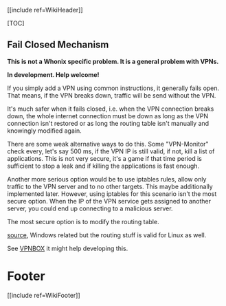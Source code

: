 [[include ref=WikiHeader]]

[TOC]

## Fail Closed Mechanism ##
**This is not a Whonix specific problem. It is a general problem with VPNs.**

**In development. Help welcome!**

If you simply add a VPN using common instructions, it generally fails open. That means, if the VPN breaks down, traffic will be send without the VPN.

It's much safer when it fails closed, i.e. when the VPN connection breaks down, the whole internet connection must be down as long as the VPN connection isn't restored or as long the routing table isn't manually and knowingly modified again.

There are some weak alternative ways to do this. Some "VPN-Monitor" check every, let's say 500 ms, if the VPN IP is still valid, if not, kill a list of applications. This is not very secure, it's a game if that time period is sufficient to stop a leak and if killing the applications is fast enough.

Another more serious option would be to use iptables rules, allow only traffic to the VPN server and to no other targets. This maybe additionally implemented later. However, using iptables for this scenario isn't the most secure option. When the IP of the VPN service gets assigned to another server, you could end up connecting to a malicious server.

The most secure option is to modify the routing table.

[source](http://cranthetrader.blogspot.de/2011/10/dont-allow-non-vpn-traffic.html), Windows related but the routing stuff is valid for Linux as well.

See [VPNBOX](https://sourceforge.net/p/whonix/wiki/Inspiration/#vpns-as-a-tor-replacement-vpnbox) it might help developing this.

# Footer #
[[include ref=WikiFooter]]